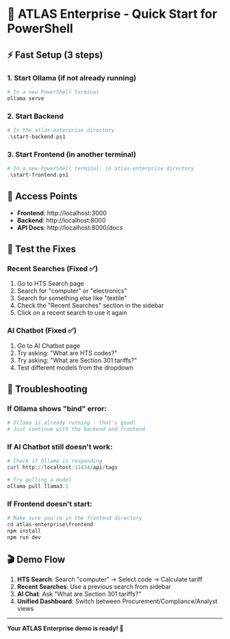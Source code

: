 # 🚀 ATLAS Enterprise - Quick Start for PowerShell

## ⚡ Fast Setup (3 steps)

### 1. Start Ollama (if not already running)
```powershell
# In a new PowerShell terminal
ollama serve
```

### 2. Start Backend
```powershell
# In the atlas-enterprise directory
.\start-backend.ps1
```

### 3. Start Frontend (in another terminal)
```powershell
# In a new PowerShell terminal, in atlas-enterprise directory
.\start-frontend.ps1
```

## 🎯 Access Points

- **Frontend**: http://localhost:3000
- **Backend**: http://localhost:8000  
- **API Docs**: http://localhost:8000/docs

## 🧪 Test the Fixes

### Recent Searches (Fixed ✅)
1. Go to HTS Search page
2. Search for "computer" or "electronics"
3. Search for something else like "textile"
4. Check the "Recent Searches" section in the sidebar
5. Click on a recent search to use it again

### AI Chatbot (Fixed ✅)
1. Go to AI Chatbot page
2. Try asking: "What are HTS codes?"
3. Try asking: "What are Section 301 tariffs?"
4. Test different models from the dropdown

## 🔧 Troubleshooting

### If Ollama shows "bind" error:
```powershell
# Ollama is already running - that's good!
# Just continue with the backend and frontend
```

### If AI Chatbot still doesn't work:
```powershell
# Check if Ollama is responding
curl http://localhost:11434/api/tags

# Try pulling a model
ollama pull llama3.1
```

### If Frontend doesn't start:
```powershell
# Make sure you're in the frontend directory
cd atlas-enterprise\frontend
npm install
npm run dev
```

## 🎬 Demo Flow

1. **HTS Search**: Search "computer" → Select code → Calculate tariff
2. **Recent Searches**: Use a previous search from sidebar  
3. **AI Chat**: Ask "What are Section 301 tariffs?"
4. **Unified Dashboard**: Switch between Procurement/Compliance/Analyst views

---

**Your ATLAS Enterprise demo is ready! 🌟** 